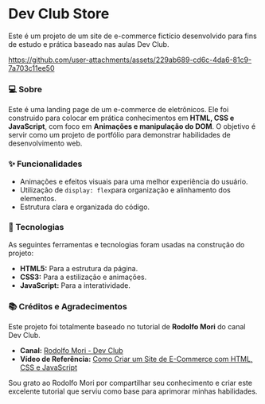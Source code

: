 # Dev Club Store

Este é um projeto de um site de e-commerce fictício desenvolvido para fins de estudo e prática baseado nas aulas Dev Club.

https://github.com/user-attachments/assets/229ab689-cd6c-4da6-81c9-7a703c11ee50


### 💻 Sobre

Este é uma landing page de um e-commerce de eletrônicos.
Ele foi construido para colocar em prática conhecimentos em **HTML, CSS e JavaScript**,
com foco em **Animações e manipulação do DOM**. O objetivo é servir como um projeto de
portfólio para demonstrar habilidades de desenvolvimento web.

### ✨ Funcionalidades

- Animações e efeitos visuais para uma melhor experiência do usuário.
- Utilização de `display: flex`para organização e alinhamento dos elementos.
- Estrutura clara e organizada do código.

### 🚀 Tecnologias

As seguintes ferramentas e tecnologias foram usadas na construção do projeto:

- **HTML5:** Para a estrutura da página.
- **CSS3:** Para a estilização e animações.
- **JavaScript:** Para a interatividade.

### 📚 Créditos e Agradecimentos

Este projeto foi totalmente baseado no tutorial de **Rodolfo Mori** do canal Dev Club.

- **Canal:** [Rodolfo Mori - Dev Club](https://www.youtube.com/channel/UCrR28Jz9WwKz7p_K-u_R7Q)
- **Vídeo de Referência:** [Como Criar um Site de E-Commerce com HTML, CSS e JavaScript](https://youtu.be/o_yiPCiwzUs?si=GsXuXzQ9hsh1Szt4)

Sou grato ao Rodolfo Mori por compartilhar seu conhecimento e criar este excelente tutorial que serviu como base para aprimorar minhas habilidades.
